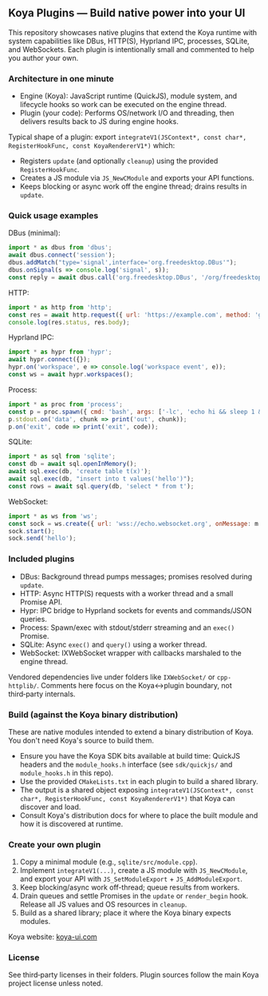 ## Koya Plugins — Build native power into your UI

This repository showcases native plugins that extend the Koya runtime with system capabilities like DBus, HTTP(S), Hyprland IPC, processes, SQLite, and WebSockets. Each plugin is intentionally small and commented to help you author your own.

### Architecture in one minute

- Engine (Koya): JavaScript runtime (QuickJS), module system, and lifecycle hooks so work can be executed on the engine thread.
- Plugin (your code): Performs OS/network I/O and threading, then delivers results back to JS during engine hooks.

Typical shape of a plugin: export `integrateV1(JSContext*, const char*, RegisterHookFunc, const KoyaRendererV1*)` which:

- Registers `update` (and optionally `cleanup`) using the provided `RegisterHookFunc`.
- Creates a JS module via `JS_NewCModule` and exports your API functions.
- Keeps blocking or async work off the engine thread; drains results in `update`.

### Quick usage examples

DBus (minimal):
```js
import * as dbus from 'dbus';
await dbus.connect('session');
dbus.addMatch("type='signal',interface='org.freedesktop.DBus'");
dbus.onSignal(s => console.log('signal', s));
const reply = await dbus.call('org.freedesktop.DBus', '/org/freedesktop/DBus', 'org.freedesktop.DBus', 'ListNames');
```

HTTP:
```js
import * as http from 'http';
const res = await http.request({ url: 'https://example.com', method: 'get' });
console.log(res.status, res.body);
```

Hyprland IPC:
```js
import * as hypr from 'hypr';
await hypr.connect({});
hypr.on('workspace', e => console.log('workspace event', e));
const ws = await hypr.workspaces();
```

Process:
```js
import * as proc from 'process';
const p = proc.spawn({ cmd: 'bash', args: ['-lc', 'echo hi && sleep 1 && echo bye'] });
p.stdout.on('data', chunk => print('out', chunk));
p.on('exit', code => print('exit', code));
```

SQLite:
```js
import * as sql from 'sqlite';
const db = await sql.openInMemory();
await sql.exec(db, 'create table t(x)');
await sql.exec(db, "insert into t values('hello')");
const rows = await sql.query(db, 'select * from t');
```

WebSocket:
```js
import * as ws from 'ws';
const sock = ws.create({ url: 'wss://echo.websocket.org', onMessage: m => print('msg', m) });
sock.start();
sock.send('hello');
```

### Included plugins

- DBus: Background thread pumps messages; promises resolved during `update`.
- HTTP: Async HTTP(S) requests with a worker thread and a small Promise API.
- Hypr: IPC bridge to Hyprland sockets for events and commands/JSON queries.
- Process: Spawn/exec with stdout/stderr streaming and an `exec()` Promise.
- SQLite: Async `exec()` and `query()` using a worker thread.
- WebSocket: IXWebSocket wrapper with callbacks marshaled to the engine thread.

Vendored dependencies live under folders like `IXWebSocket/` or `cpp-httplib/`. Comments here focus on the Koya↔plugin boundary, not third‑party internals.

### Build (against the Koya binary distribution)

These are native modules intended to extend a binary distribution of Koya. You don't need Koya's source to build them.

- Ensure you have the Koya SDK bits available at build time: QuickJS headers and the `module_hooks.h` interface (see `sdk/quickjs/` and `module_hooks.h` in this repo).
- Use the provided `CMakeLists.txt` in each plugin to build a shared library.
- The output is a shared object exposing `integrateV1(JSContext*, const char*, RegisterHookFunc, const KoyaRendererV1*)` that Koya can discover and load.
- Consult Koya's distribution docs for where to place the built module and how it is discovered at runtime.

### Create your own plugin

1. Copy a minimal module (e.g., `sqlite/src/module.cpp`).
2. Implement `integrateV1(...)`, create a JS module with `JS_NewCModule`, and export your API with `JS_SetModuleExport` + `JS_AddModuleExport`.
3. Keep blocking/async work off-thread; queue results from workers.
4. Drain queues and settle Promises in the `update` or `render_begin` hook. Release all JS values and OS resources in `cleanup`.
5. Build as a shared library; place it where the Koya binary expects modules.

Koya website: [koya-ui.com](https://www.koya-ui.com)

### License

See third‑party licenses in their folders. Plugin sources follow the main Koya project license unless noted.


